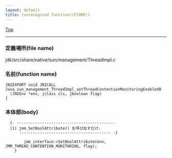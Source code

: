 ```yaml
---
layout: default
title: (unrecognied function)(FIXME!)
---
```

[Top](../index.html)

--- 
### 定義場所(file name)
jdk/src/share/native/sun/management/ThreadImpl.c

### 名前(function name)
```
JNIEXPORT void JNICALL
Java_sun_management_ThreadImpl_setThreadContentionMonitoringEnabled0
  (JNIEnv *env, jclass cls, jboolean flag)
{
```

### 本体部(body)
```
  {- -------------------------------------------
  (1) jmm_SetBoolAttribute() を呼び出すだけ.
      ---------------------------------------- -}

	    jmm_interface->SetBoolAttribute(env, JMM_THREAD_CONTENTION_MONITORING, flag);
	}
	
```



